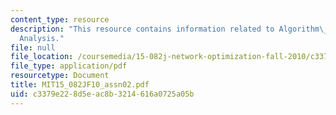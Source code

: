 ```yaml
---
content_type: resource
description: "This resource contains information related to Algorithm\_Design\_and\_\
  Analysis."
file: null
file_location: /coursemedia/15-082j-network-optimization-fall-2010/c3379e228d5eac8b3214616a0725a05b_MIT15_082JF10_assn02.pdf
file_type: application/pdf
resourcetype: Document
title: MIT15_082JF10_assn02.pdf
uid: c3379e22-8d5e-ac8b-3214-616a0725a05b
---
```

